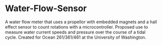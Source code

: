 # Water-Flow-Sensor
A water flow meter that uses a propellor with embedded magnets and a hall effect sensor to count rotations with a microcontroller. Proposed use to measure water current speeds and pressure over the course of a tidal cycle. Created for Ocean 261/361/461 at the University of Washington.

